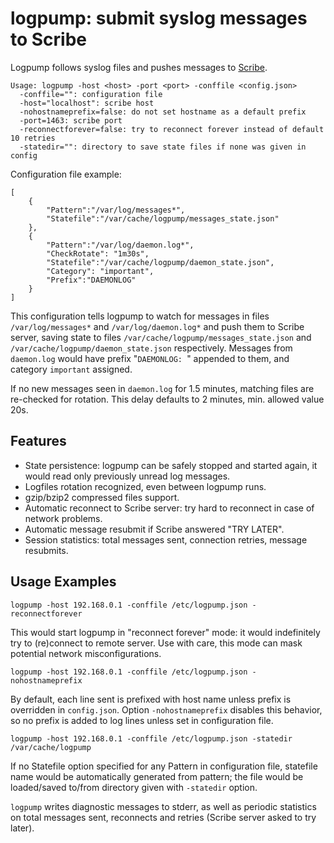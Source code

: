 # logpump: submit syslog messages to Scribe

Logpump follows syslog files and pushes messages to [Scribe][].

	Usage: logpump -host <host> -port <port> -conffile <config.json>
	  -conffile="": configuration file
	  -host="localhost": scribe host
	  -nohostnameprefix=false: do not set hostname as a default prefix
	  -port=1463: scribe port
	  -reconnectforever=false: try to reconnect forever instead of default 10 retries
	  -statedir="": directory to save state files if none was given in config


Configuration file example:

	[
		{
			"Pattern":"/var/log/messages*",
			"Statefile":"/var/cache/logpump/messages_state.json"
		},
		{
			"Pattern":"/var/log/daemon.log*",
			"CheckRotate": "1m30s",
			"Statefile":"/var/cache/logpump/daemon_state.json",
			"Category": "important",
			"Prefix":"DAEMONLOG"
		}
	]

This configuration tells logpump to watch for messages in files
`/var/log/messages*` and `/var/log/daemon.log*` and push them to Scribe server,
saving state to files `/var/cache/logpump/messages_state.json` and
`/var/cache/logpump/daemon_state.json` respectively. Messages from `daemon.log`
would have prefix "`DAEMONLOG: `" appended to them, and category `important`
assigned.

If no new messages seen in `daemon.log` for 1.5 minutes, matching files are
re-checked for rotation. This delay defaults to 2 minutes, min. allowed value
20s.

## Features

* State persistence: logpump can be safely stopped and started again, it would
  read only previously unread log messages.
* Logfiles rotation recognized, even between logpump runs.
* gzip/bzip2 compressed files support.
* Automatic reconnect to Scribe server: try hard to reconnect in case of
  network problems.
* Automatic message resubmit if Scribe answered "TRY LATER".
* Session statistics: total messages sent, connection retries, message
  resubmits.

## Usage Examples

	logpump -host 192.168.0.1 -conffile /etc/logpump.json -reconnectforever

This would start logpump in "reconnect forever" mode: it would indefinitely try
to (re)connect to remote server. Use with care, this mode can mask potential
network misconfigurations.

	logpump -host 192.168.0.1 -conffile /etc/logpump.json -nohostnameprefix

By default, each line sent is prefixed with host name unless prefix is
overridden in `config.json`. Option `-nohostnameprefix` disables this behavior,
so no prefix is added to log lines unless set in configuration file.

	logpump -host 192.168.0.1 -conffile /etc/logpump.json -statedir /var/cache/logpump

If no Statefile option specified for any Pattern in configuration file,
statefile name would be automatically generated from pattern; the file would be
loaded/saved to/from directory given with `-statedir` option.

`logpump` writes diagnostic messages to stderr, as well as periodic statistics
on total messages sent, reconnects and retries (Scribe server asked to try
later).


[Scribe]: https://github.com/facebook/scribe
